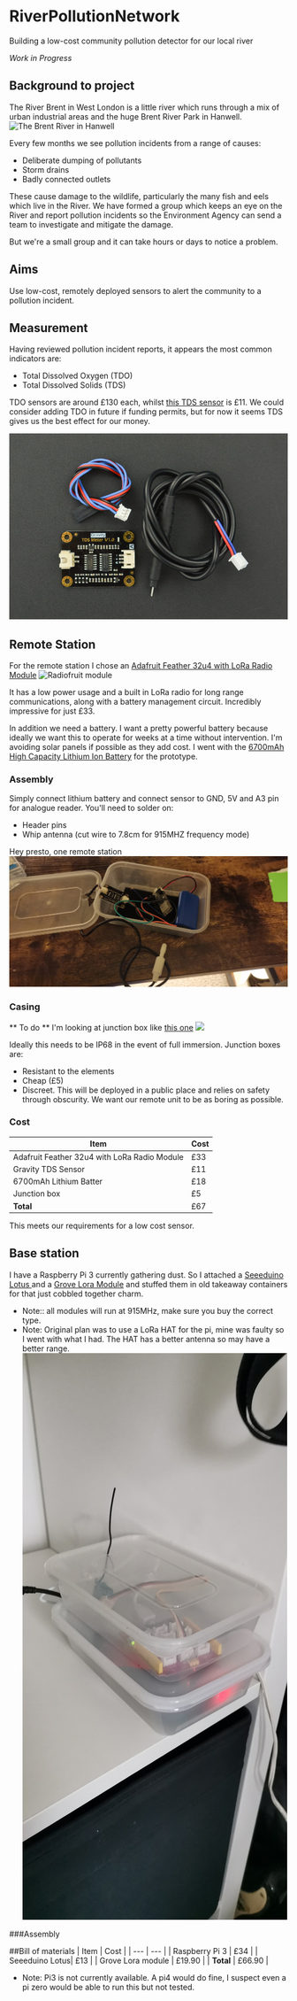 # RiverPollutionNetwork
Building a low-cost community pollution detector for our local river

*Work in Progress*

## Background to project
The River Brent in West London is a little river which runs through a mix of urban industrial areas and the huge Brent River Park in Hanwell. 
![The Brent River in Hanwell](https://github.com/ealingcommoner/RiverPollutionNetwork/blob/main/Brent%20River.jpg)

Every few months we see pollution incidents from a range of causes:
- Deliberate dumping of pollutants
- Storm drains
- Badly connected outlets

These cause damage to the wildlife, particularly the many fish and eels which live in the River. 
We have formed a group which keeps an eye on the River and report pollution incidents so the Environment Agency can send a team to investigate and mitigate the damage. 

But we're a small group and it can take hours or days to notice a problem. 

## Aims
Use low-cost, remotely deployed sensors to alert the community to a pollution incident. 

## Measurement
Having reviewed pollution incident reports, it appears the most common indicators are:
- Total Dissolved Oxygen (TDO)
- Total Dissolved Solids (TDS)

TDO sensors are around £130 each, whilst [this TDS sensor](https://www.dfrobot.com/product-1662.html) is £11. We could consider adding TDO in future if funding permits, but for now it seems TDS gives us the best effect for our money.

![Gravity TDS Sensor](https://github.com/ealingcommoner/RiverPollutionNetwork/blob/main/Gravity.jpg)

## Remote Station
For the remote station I chose an [Adafruit Feather 32u4 with LoRa Radio Module](https://learn.adafruit.com/adafruit-feather-32u4-radio-with-lora-radio-module/setup) 
![Radiofruit module](https://cdn-learn.adafruit.com/guides/cropped_images/000/001/273/medium640/thumb2.jpg?1520544037)

It has a low power usage and a built in LoRa radio for long range communications, along with a battery management circuit. Incredibly impressive for just £33. 

In addition we need a battery. I want a pretty powerful battery because ideally we want this to operate for weeks at a time without intervention. I'm avoiding solar panels if possible as they add cost. I went with the [6700mAh High Capacity Lithium Ion Battery](https://shop.pimoroni.com/products/high-capacity-lithium-ion-battery-pack?variant=32012684591187) for the prototype. 

### Assembly
Simply connect lithium battery and connect sensor to GND, 5V and A3 pin for analogue reader. You'll need to solder on:
- Header pins
- Whip antenna (cut wire to 7.8cm for 915MHZ frequency mode)

Hey presto, one remote station
![Remote station](https://github.com/ealingcommoner/RiverPollutionNetwork/blob/main/Prototype.jpg)

### Casing
** To do ** 
I'm looking at junction box like [this one](https://www.toolstation.com/junction-box-ip66/p47979)
![](https://cdn.aws.toolstation.com/images/141020-UK/800/47979.jpg)

Ideally this needs to be IP68 in the event of full immersion. 
Junction boxes are:
- Resistant to the elements
- Cheap (£5)
- Discreet. This will be deployed in a public place and relies on safety through obscurity. We want our remote unit to be as boring as possible. 

### Cost
| Item     | Cost |
| ---      | ---       |
| Adafruit Feather 32u4 with LoRa Radio Module | £33         |
| Gravity TDS Sensor | £11         |
| 6700mAh Lithium Batter | £18         |
| Junction box | £5         |
| **Total** | £67         |

This meets our requirements for a low cost sensor.

## Base station
I have a Raspberry Pi 3 currently gathering dust. So I attached a [Seeeduino Lotus ](https://wiki.seeedstudio.com/Seeeduino_Lotus/)and a [Grove Lora Module](https://wiki.seeedstudio.com/Grove_LoRa_Radio/) and stuffed them in old takeaway containers for that just cobbled together charm. 
* Note:: all modules will run at 915MHz, make sure you buy the correct type. 
* Note: Original plan was to use a LoRa HAT for the pi, mine was faulty so I went with what I had. The HAT has a better antenna so may have a better range.
![](https://github.com/ealingcommoner/RiverPollutionNetwork/blob/main/Base%20station.jpg)

###Assembly

##Bill of materials
| Item     | Cost |
| ---      | ---       |
| Raspberry Pi 3  | £34         |
| Seeeduino Lotus| £13         |
| Grove Lora module | £19.90         |
| **Total** | £66.90         |
* Note: Pi3 is not currently available. A pi4 would do fine, I suspect even a pi zero would be able to run this but not tested. 

